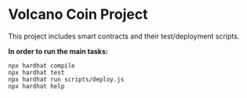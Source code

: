 # Volcano Coin Project

This project includes smart contracts and their test/deployment scripts.

**In order to run the main tasks:**

```shell
npx hardhat compile
npx hardhat test
npx hardhat run scripts/deploy.js
npx hardhat help
```
